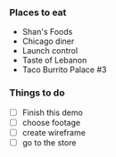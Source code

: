 ### Places to eat
 - Shan's Foods
 - Chicago diner
 - Launch control
 - Taste of Lebanon
 - Taco Burrito Palace #3

### Things to do
 - [ ] Finish this demo
 - [ ] choose footage
 - [ ] create wireframe
 - [ ] go to the store
